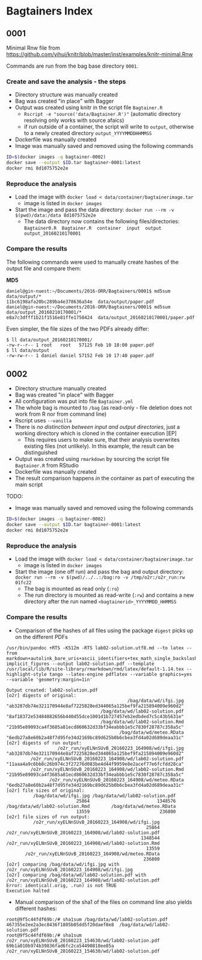 # Bagtainers Index

## 0001

Minimal Rnw file from https://github.com/yihui/knitr/blob/master/inst/examples/knitr-minimal.Rnw

Commands are run from the bag base directory `0001`.

### Create and save the analysis - the steps

* Directory structure was manually created
* Bag was created "in place" with Bagger
* Output was created using knitr in the script file `Bagtainer.R`
  * `Rscript -e "source('data/Bagtainer.R')"` (automatic directory resolving only works with source afaics)
  * if run outside of a container, the script will write to `output`, otherwise to a newly created directory `output_YYYYMMDDHHMMSS`
* Dockerfile was manually created
* Image was manually saved and removed using the following commands
```bash
ID=$(docker images -q bagtainer-0002)
docker save --output $ID.tar bagtainer-0001:latest
docker rmi 8d1075752e2e
```

### Reproduce the analysis

* Load the image with `docker load < data/container/bagtainerimage.tar`
  * image is listed in `docker images`
* Start the image and pass the data directory: `docker run --rm -v $(pwd)/data:/data 8d1075752e2e`
  * The data directory now contains the following files/directories: `Bagtainer0.R  Bagtainer.R  container  input  output  output_20160210170001`

### Compare the results

The following commands were used to manually create hashes of the output file and compare them:

**MD5**

```
daniel@gin-nuest:~/Documents/2016-ORR/Bagtainers/0001$ md5sum data/output/*
11bc6198afa20bc289ba4e378636a54e  data/output/paper.pdf
daniel@gin-nuest:~/Documents/2016-ORR/Bagtainers/0001$ md5sum data/output_20160210170001/*
e8a7c3dfff1b21f1516e81ffe1750424  data/output_20160210170001/paper.pdf
```

Even simpler, the file sizes of the two PDFs already differ:

```
$ ll data/output_20160210170001/
-rw-r--r-- 1 root   root   57125 Feb 10 18:00 paper.pdf
$ ll data/output
-rw-rw-r-- 1 daniel daniel 57152 Feb 10 17:40 paper.pdf
```


## 0002

* Directory structure manually created
* Bag was created "in place" with Bagger
* All configuration was put into file `Bagtainer.yml`
* The whole bag is mounted to `/bag` (as read-only - file deletion does not work from R nor from command line)
* Rscript uses `--vanilla`
* There is _no distinction between input and output directories_, just a working directory which is cloned in the container execution [EP]
  * This requires users to make sure, that their analysis overwrites existing files (not unlikely). In this example, the result can be distinguished
* Output was created using `rmarkdown` by sourcing the script file `Bagtainer.R` from RStudio
* Dockerfile was manually created
* The result comparison happens _in_ the container as part of executing the main script

TODO:
* Image was manually saved and removed using the following commands
```bash
ID=$(docker images -q bagtainer-0002)
docker save --output $ID.tar bagtainer-0001:latest
docker rmi 8d1075752e2e
```


### Reproduce the analysis

* Load the image with `docker load < data/container/bagtainerimage.tar`
  * image is listed in `docker images`
* Start the image (one off run) and pass the bag and output directory: `docker run --rm -v $(pwd)/../..:/bag:ro -v /tmp/o2r:/o2r_run:rw 01fc22`
  * The bag is mounted as read only (`:ro`)
  * The run directory is mounted as read-write (`:rw`) and contains a new directory after the run named `<bagtainerid>_YYYYMMDD_HHMMSS`


### Compare the results

* Comparison of the hashes of all files using the package `digest` picks up on the different PDFs
```
/usr/bin/pandoc +RTS -K512m -RTS lab02-solution.utf8.md --to latex --from markdown+autolink_bare_uris+ascii_identifiers+tex_math_single_backslash-implicit_figures --output lab02-solution.pdf --template /usr/local/lib/R/site-library/rmarkdown/rmd/latex/default-1.14.tex --highlight-style tango --latex-engine pdflatex --variable graphics=yes --variable 'geometry:margin=1in'

Output created: lab02-solution.pdf
[o2r] digests of original:
                                             /bag/data/wd/ifgi.jpg
"ab3287db74e321170944e8af7225828ed344065a125bef9fa215894009e960d2"
                                   /bag/data/wd/lab02-solution.pdf
"8af18372e53484882656b440d55dce1001d1b727457eb2edbded7c5c43b5631e"
                                   /bag/data/wd/lab02-solution.Rmd
"21b95e89093ca4f3685a81ecd860632d33bf34eabbb1e5c7830f28787c358a5c"
                                          /bag/data/wd/meteo.RData
"6edb27a8e60b2a48f7d95fe34d2169bc89d625b0b6cbea3fd4a02d689deaa31c"
[o2r] digests of run output:
                   /o2r_run/xyELNnSUvB_20160223_164908/wd/ifgi.jpg
"ab3287db74e321170944e8af7225828ed344065a125bef9fa215894009e960d2"
         /o2r_run/xyELNnSUvB_20160223_164908/wd/lab02-solution.pdf
"11aaa4a9c6bb8c26b974c3f27276d083be4d44f9959e8e2acef77e6fcfdd28ca"
         /o2r_run/xyELNnSUvB_20160223_164908/wd/lab02-solution.Rmd
"21b95e89093ca4f3685a81ecd860632d33bf34eabbb1e5c7830f28787c358a5c"
                /o2r_run/xyELNnSUvB_20160223_164908/wd/meteo.RData
"6edb27a8e60b2a48f7d95fe34d2169bc89d625b0b6cbea3fd4a02d689deaa31c"
[o2r] file sizes of original:
          /bag/data/wd/ifgi.jpg /bag/data/wd/lab02-solution.pdf
                          25864                         1348576
/bag/data/wd/lab02-solution.Rmd        /bag/data/wd/meteo.RData
                          13559                          236800
[o2r] file sizes of run output:
          /o2r_run/xyELNnSUvB_20160223_164908/wd/ifgi.jpg
                                                    25864
/o2r_run/xyELNnSUvB_20160223_164908/wd/lab02-solution.pdf
                                                  1348544
/o2r_run/xyELNnSUvB_20160223_164908/wd/lab02-solution.Rmd
                                                    13559
       /o2r_run/xyELNnSUvB_20160223_164908/wd/meteo.RData
                                                   236800
[o2r] comparing /bag/data/wd/ifgi.jpg with /o2r_run/xyELNnSUvB_20160223_164908/wd/ifgi.jpg
[o2r] comparing /bag/data/wd/lab02-solution.pdf with /o2r_run/xyELNnSUvB_20160223_164908/wd/lab02-solution.pdf
Error: identical(.orig, .run) is not TRUE
Execution halted
```
* Manual comparison of the sha1 of the files on command line also yields different hashes:
```
root@9f5c44fdf69b:/# sha1sum /bag/data/wd/lab02-solution.pdf
467355e2ee2a3ec8436f1805b05dd5f20daef8e8  /bag/data/wd/lab02-solution.pdf
root@9f5c44fdf69b:/# sha1sum /o2r_run/xyELNnSUvB_20160223_154630/wd/lab02-solution.pdf
69b1a010b974b39836fad6fc2ca54490818ee85a  /o2r_run/xyELNnSUvB_20160223_154630/wd/lab02-solution.pdf
```
